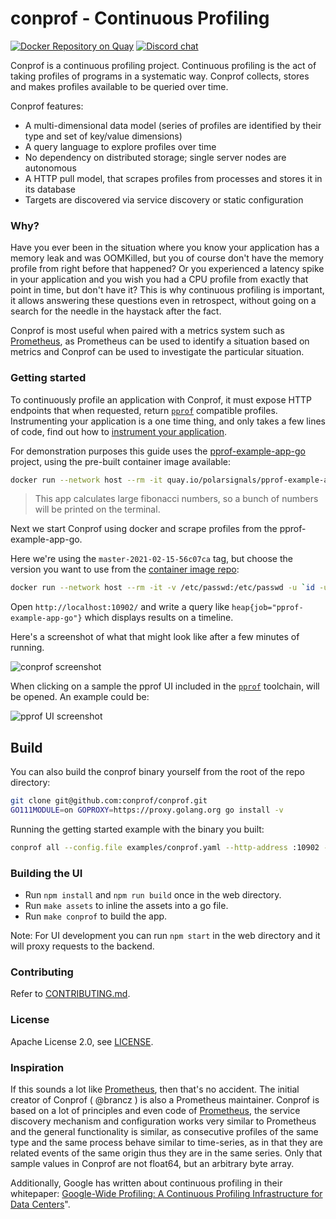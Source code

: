 # conprof - Continuous Profiling

[![Docker Repository on Quay](https://quay.io/repository/conprof/conprof/status "Docker Repository on Quay")](https://quay.io/repository/conprof/conprof)
[![Discord chat](https://img.shields.io/discord/813669360513056790)](https://discord.com/invite/knw3u5X9bs)

Conprof is a continuous profiling project. Continuous profiling is the act of taking profiles of programs in a systematic way. Conprof collects, stores and makes profiles available to be queried over time.

Conprof features:

* A multi-dimensional data model (series of profiles are identified by their type and set of key/value dimensions)
* A query language to explore profiles over time
* No dependency on distributed storage; single server nodes are autonomous
* A HTTP pull model, that scrapes profiles from processes and stores it in its database
* Targets are discovered via service discovery or static configuration

### Why?

Have you ever been in the situation where you know your application has a memory leak and was OOMKilled, but you of course don't have the memory profile from right before that happened? Or you experienced a latency spike in your application and you wish you had a CPU profile from exactly that point in time, but don't have it? This is why continuous profiling is important, it allows answering these questions even in retrospect, without going on a search for the needle in the haystack after the fact.

Conprof is most useful when paired with a metrics system such as [Prometheus](https://prometheus.io), as Prometheus can be used to identify a situation based on metrics and Conprof can be used to investigate the particular situation.

### Getting started

To continuously profile an application with Conprof, it must expose HTTP endpoints that when requested, return [`pprof`](https://github.com/google/pprof) compatible profiles. Instrumenting your application is a one time thing, and only takes a few lines of code, find out how to [instrument your application](docs/instrumenting.md).

For demonstration purposes this guide uses the [pprof-example-app-go](https://github.com/polarsignals/pprof-example-app-go) project, using the pre-built container image available:

```bash
docker run --network host --rm -it quay.io/polarsignals/pprof-example-app-go:v0.1.0
```

> This app calculates large fibonacci numbers, so a bunch of numbers will be printed on the terminal.

Next we start Conprof using docker and scrape profiles from the pprof-example-app-go.

Here we're using the `master-2021-02-15-56c07ca` tag, but choose the version you want to use from the [container image repo](https://quay.io/repository/conprof/conprof):

```bash
docker run --network host --rm -it -v /etc/passwd:/etc/passwd -u `id -u`:`id -g` -v `pwd`:`pwd`:z -w `pwd` quay.io/conprof/conprof:master-2021-02-15-56c07ca all --config.file examples/pprof-example-app-go.yaml --http-address :10902 --storage.tsdb.path ./data
```

Open `http://localhost:10902/` and write a query like `heap{job="pprof-example-app-go"}` which displays results on a timeline.

Here's a screenshot of what that might look like after a few minutes of running.

![conprof screenshot](./screenshot.png)

When clicking on a sample the pprof UI included in the [`pprof`](https://github.com/google/pprof) toolchain, will be opened. An example could be:

![pprof UI screenshot](./pprofui.png)

## Build

You can also build the conprof binary yourself from the root of the repo directory:

```bash
git clone git@github.com:conprof/conprof.git
GO111MODULE=on GOPROXY=https://proxy.golang.org go install -v
```

Running the getting started example with the binary you built:

```bash
conprof all --config.file examples/conprof.yaml --http-address :10902 --storage.tsdb.path ./data
```

### Building the UI

- Run `npm install` and `npm run build` once in the web directory.
- Run `make assets` to inline the assets into a go file.
- Run `make conprof` to build the app.

Note: For UI development you can run `npm start` in the web directory and it will proxy requests to the backend.

### Contributing

Refer to [CONTRIBUTING.md](./CONTRIBUTING.md).

### License

Apache License 2.0, see [LICENSE](/LICENSE).

### Inspiration

If this sounds a lot like [Prometheus](https://prometheus.io/), then that's no accident. The initial creator of Conprof ( @brancz ) is also a Prometheus maintainer. Conprof is based on a lot of principles and even code of [Prometheus](https://prometheus.io), the service discovery mechanism and configuration works very similar to Prometheus and the general functionality is similar, as consecutive profiles of the same type and the same process behave similar to time-series, as in that they are related events of the same origin thus they are in the same series. Only that sample values in Conprof are not float64, but an arbitrary byte array.

Additionally, Google has written about continuous profiling in their whitepaper: [Google-Wide Profiling: A Continuous Profiling Infrastructure for Data Centers](https://ai.google/research/pubs/pub36575)".
